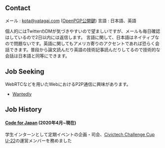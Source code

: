 ## Contact
メール : kota@yatagai.com (<a href="/pubkey.asc" rel="external">OpenPGP公開鍵</a>)
言語 : 日本語、英語

個人的にはTwitterのDMが気づきやすいので望ましいですが、メールも毎日確認はしているので2日以内には返信します。
言語に関して、日本語はネイティブなので問題ないです。英語に関してもアメリカ寄りのアクセントであれば恐らく会話できます。普段から論文読んだり英語の技術記事読んだりしてるので技術的な会話は日本語と同等にできます。

## Job Seeking
WebRTCなどを用いたWebにおけるP2P通信に興味があります。
- [Wantedly](https://www.wantedly.com/id/kota_yata)

## Job History
#### [Code for Japan](https://www.code4japan.org/) (2020年4月~現在)
学生インターンとして定期イベントの企画・司会、[Civictech Challenge Cup U-22](https://www.code4japan.org/activity/challenge-cup)の運営メンバーを務めました
